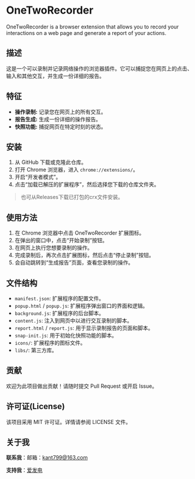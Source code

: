 # OneTwoRecorder

OneTwoRecorder is a browser extension that allows you to record your interactions on a web page and generate a report of your actions.

## 描述

这是一个可以录制并记录网络操作的浏览器插件。它可以捕捉您在网页上的点击、输入和其他交互，并生成一份详细的报告。

## 特征

*   **操作录制:** 记录您在网页上的所有交互。
*   **报告生成:** 生成一份详细的操作报告。
*   **快照功能:** 捕捉网页在特定时刻的状态。

## 安装

1.  从 GitHub 下载或克隆此仓库。
2.  打开 Chrome 浏览器，进入 `chrome://extensions/`。
3.  开启“开发者模式”。
4.  点击“加载已解压的扩展程序”，然后选择您下载的仓库文件夹。

> 也可从Releases下载已打包的crx文件安装。

## 使用方法

1.  在 Chrome 浏览器中点击 OneTwoRecorder 扩展图标。
2.  在弹出的窗口中，点击“开始录制”按钮。
3.  在网页上执行您想要录制的操作。
4.  完成录制后，再次点击扩展图标，然后点击“停止录制”按钮。
5.  会自动跳转到“生成报告”页面，查看您录制的操作。

## 文件结构

*   `manifest.json`: 扩展程序的配置文件。
*   `popup.html` / `popup.js`: 扩展程序弹出窗口的界面和逻辑。
*   `background.js`: 扩展程序的后台脚本。
*   `content.js`: 注入到网页中以进行交互录制的脚本。
*   `report.html` / `report.js`: 用于显示录制报告的页面和脚本。
*   `snap-init.js`: 用于初始化快照功能的脚本。
*   `icons/`: 扩展程序的图标文件。
*   `libs/`: 第三方库。

## 贡献

欢迎为此项目做出贡献！请随时提交 Pull Request 或开启 Issue。

## 许可证(License)

该项目采用 MIT 许可证。详情请参阅 LICENSE 文件。

## 关于我
**联系我**：邮箱：kant799@163.com

**支持我**：[爱发电](https://afdian.com/a/cyan7)